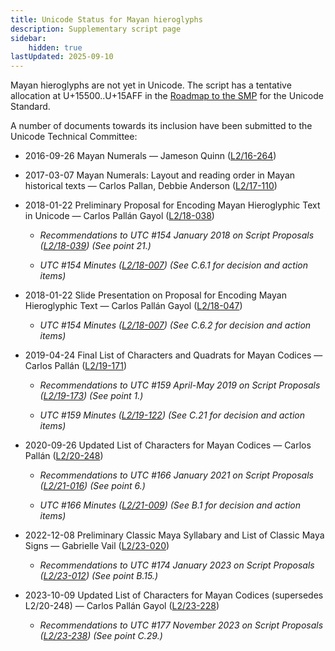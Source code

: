 ```yaml
---
title: Unicode Status for Mayan hieroglyphs
description: Supplementary script page
sidebar:
    hidden: true
lastUpdated: 2025-09-10
---
```


Mayan hieroglyphs are not yet in Unicode. The script has a tentative allocation at U+15500..U+15AFF in the [Roadmap to the SMP](http://www.unicode.org/roadmaps/smp/) for the Unicode Standard.

[comment]: # (end of intro)

[comment]: # (start of blocks)



[comment]: # (end of blocks)

[comment]: # (start of chars)



[comment]: # (end of chars)

[comment]: # (start of rest)

A number of documents towards its inclusion have been submitted to the Unicode Technical Committee:

- 2016-09-26 Mayan Numerals — Jameson Quinn ([L2/16-264](http://www.unicode.org/cgi-bin/GetMatchingDocs.pl?L2/16-264))

- 2017-03-07 Mayan Numerals: Layout and reading order in Mayan historical texts — Carlos Pallan, Debbie Anderson ([L2/17-110](http://www.unicode.org/cgi-bin/GetMatchingDocs.pl?L2/17-110))

- 2018-01-22 Preliminary Proposal for Encoding Mayan Hieroglyphic Text in Unicode — Carlos Pallán Gayol ([L2/18-038](http://www.unicode.org/cgi-bin/GetMatchingDocs.pl?L2/18-038))

  - _Recommendations to UTC #154 January 2018 on Script Proposals ([L2/18-039](http://www.unicode.org/L2/L2018/18039-script-adhoc-rec.pdf)) (See point 21.)_

  - _UTC #154 Minutes ([L2/18-007](http://www.unicode.org/L2/L2018/18007.htm)) (See C.6.1 for decision and action items)_

- 2018-01-22 Slide Presentation on Proposal for Encoding Mayan Hieroglyphic Text — Carlos Pallán Gayol ([L2/18-047](http://www.unicode.org/cgi-bin/GetMatchingDocs.pl?L2/18-047))

  - _UTC #154 Minutes ([L2/18-007](http://www.unicode.org/L2/L2018/18007.htm)) (See C.6.2 for decision and action items)_

- 2019-04-24 Final List of Characters and Quadrats for Mayan Codices — Carlos Pallán ([L2/19-171](http://www.unicode.org/cgi-bin/GetMatchingDocs.pl?L2/19-171))

  - _Recommendations to UTC #159 April-May 2019 on Script Proposals ([L2/19-173](http://www.unicode.org/L2/L2019/19173-script-adhoc-recs.pdf)) (See point 1.)_

  - _UTC #159 Minutes ([L2/19-122](http://www.unicode.org/L2/L2019/19122.htm)) (See C.21 for decision and action items)_

- 2020-09-26 Updated List of Characters for Mayan Codices — Carlos Pallán ([L2/20-248](http://www.unicode.org/cgi-bin/GetMatchingDocs.pl?L2/20-248))

  - _Recommendations to UTC #166 January 2021 on Script Proposals ([L2/21-016](https://www.unicode.org/L2/L2021/21016r-script-adhoc-rept.pdf)) (See point 6.)_

  - _UTC #166 Minutes ([L2/21-009](https://www.unicode.org/L2/L2021/21009.htm)) (See B.1 for decision and action items)_

- 2022-12-08 Preliminary Classic Maya Syllabary and List of Classic Maya Signs — Gabrielle Vail ([L2/23-020](http://www.unicode.org/cgi-bin/GetMatchingDocs.pl?L2/23-020))

  - _Recommendations to UTC #174 January 2023 on Script Proposals ([L2/23-012](https://www.unicode.org/cgi-bin/GetMatchingDocs.pl?L2/23-012)) (See point B.15.)_

- 2023-10-09 Updated List of Characters for Mayan Codices (supersedes L2/20-248) — Carlos Pallán Gayol ([L2/23-228](http://www.unicode.org/cgi-bin/GetMatchingDocs.pl?L2/23-228))

  - _Recommendations to UTC #177 November 2023 on Script Proposals ([L2/23-238](http://www.unicode.org/cgi-bin/GetMatchingDocs.pl?L2/23-238)) (See point C.29.)_
